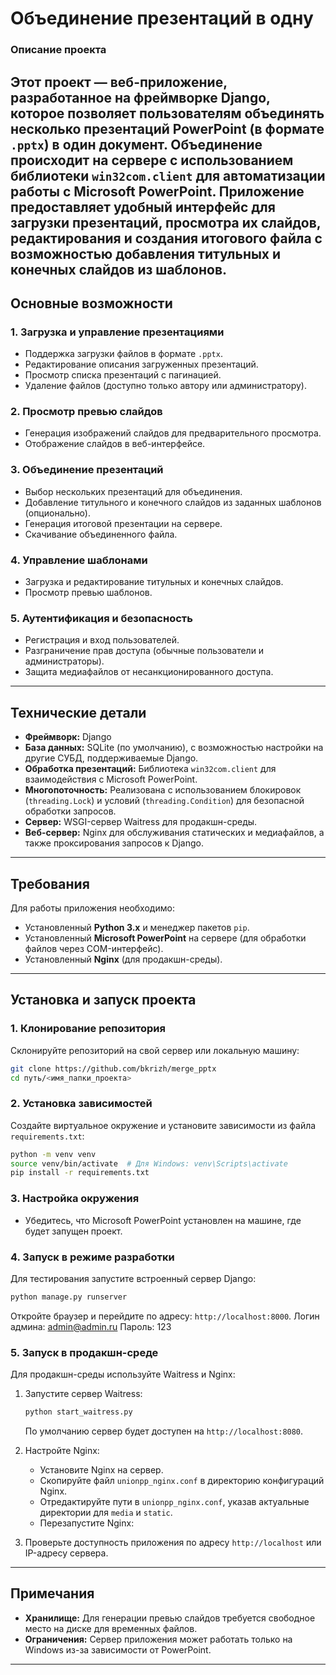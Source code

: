 # Объединение презентаций в одну

### Описание проекта
Этот проект — веб-приложение, разработанное на фреймворке **Django**, которое позволяет пользователям объединять несколько презентаций PowerPoint (в формате `.pptx`) в один документ. Объединение происходит на сервере с использованием библиотеки `win32com.client` для автоматизации работы с Microsoft PowerPoint. Приложение предоставляет удобный интерфейс для загрузки презентаций, просмотра их слайдов, редактирования и создания итогового файла с возможностью добавления титульных и конечных слайдов из шаблонов.
---

## Основные возможности

### 1. Загрузка и управление презентациями
- Поддержка загрузки файлов в формате `.pptx`.
- Редактирование описания загруженных презентаций.
- Просмотр списка презентаций с пагинацией.
- Удаление файлов (доступно только автору или администратору).

### 2. Просмотр превью слайдов
- Генерация изображений слайдов для предварительного просмотра.
- Отображение слайдов в веб-интерфейсе.

### 3. Объединение презентаций
- Выбор нескольких презентаций для объединения.
- Добавление титульного и конечного слайдов из заданных шаблонов (опционально).
- Генерация итоговой презентации на сервере.
- Скачивание объединенного файла.

### 4. Управление шаблонами
- Загрузка и редактирование титульных и конечных слайдов.
- Просмотр превью шаблонов.

### 5. Аутентификация и безопасность
- Регистрация и вход пользователей.
- Разграничение прав доступа (обычные пользователи и администраторы).
- Защита медиафайлов от несанкционированного доступа.

---

## Технические детали
- **Фреймворк:** Django
- **База данных:** SQLite (по умолчанию), с возможностью настройки на другие СУБД, поддерживаемые Django.
- **Обработка презентаций:** Библиотека `win32com.client` для взаимодействия с Microsoft PowerPoint.
- **Многопоточность:** Реализована с использованием блокировок (`threading.Lock`) и условий (`threading.Condition`) для безопасной обработки запросов.
- **Сервер:** WSGI-сервер Waitress для продакшн-среды.
- **Веб-сервер:** Nginx для обслуживания статических и медиафайлов, а также проксирования запросов к Django.

---

## Требования
Для работы приложения необходимо:
- Установленный **Python 3.x** и менеджер пакетов `pip`.
- Установленный **Microsoft PowerPoint** на сервере (для обработки файлов через COM-интерфейс).
- Установленный **Nginx** (для продакшн-среды).

---

## Установка и запуск проекта

### 1. Клонирование репозитория
Склонируйте репозиторий на свой сервер или локальную машину:
```bash
git clone https://github.com/bkrizh/merge_pptx
cd путь/<имя_папки_проекта>
```

### 2. Установка зависимостей
Создайте виртуальное окружение и установите зависимости из файла `requirements.txt`:
```bash
python -m venv venv
source venv/bin/activate  # Для Windows: venv\Scripts\activate
pip install -r requirements.txt
```

### 3. Настройка окружения
- Убедитесь, что Microsoft PowerPoint установлен на машине, где будет запущен проект.

### 4. Запуск в режиме разработки
Для тестирования запустите встроенный сервер Django:
```bash
python manage.py runserver
```
Откройте браузер и перейдите по адресу: `http://localhost:8000`. 
Логин админа: admin@admin.ru
Пароль: 123

### 5. Запуск в продакшн-среде
Для продакшн-среды используйте Waitress и Nginx:
1. Запустите сервер Waitress:
   ```bash
   python start_waitress.py
   ```
   По умолчанию сервер будет доступен на `http://localhost:8080`.

2. Настройте Nginx:
   - Установите Nginx на сервер.
   - Скопируйте файл `unionpp_nginx.conf` в директорию конфигураций Nginx.
   - Отредактируйте пути в `unionpp_nginx.conf`, указав актуальные директории для `media` и `static`.
   - Перезапустите Nginx:

3. Проверьте доступность приложения по адресу `http://localhost` или IP-адресу сервера.

---

## Примечания
- **Хранилище:** Для генерации превью слайдов требуется свободное место на диске для временных файлов.
- **Ограничения:** Сервер приложения может работать только на Windows из-за зависимости от PowerPoint.

---
